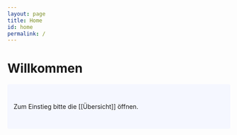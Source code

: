 ```yaml
---
layout: page
title: Home
id: home
permalink: /
---
```


# Willkommen

<p style="padding: 3em 1em; background: #f5f7ff; border-radius: 4px;">
  Zum Einstieg bitte die [[Übersicht]] öffnen.
</p>

<style>
  .wrapper {
    max-width: 46em;
  }
</style>
